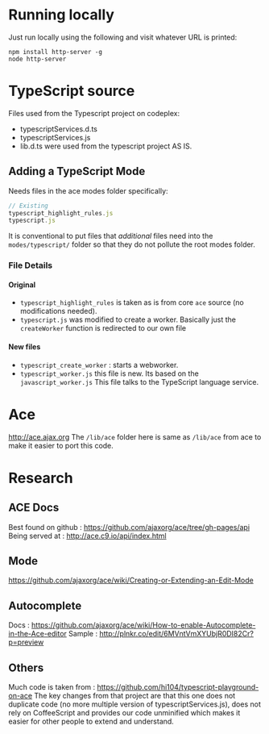 # Running locally
Just run locally using the following and visit whatever URL is printed:

```
npm install http-server -g
node http-server
```

# TypeScript source

Files used from the Typescript project on codeplex:
- typescriptServices.d.ts
- typescriptServices.js
- lib.d.ts
were used from the typescript project AS IS.

## Adding a TypeScript Mode 
Needs files in the ace modes folder
specifically:

```ts
// Existing
typescript_highlight_rules.js
typescript.js
```
It is conventional to put files that *additional* files need into the `modes/typescript/` folder so that they do not pollute the root modes folder.

### File Details
#### Original
* `typescript_highlight_rules` is taken as is from core `ace` source (no modifications needed).
* `typescript.js` was modified to create a worker. Basically just the `createWorker` function is redirected to our own file

#### New files
* `typescript_create_worker` : starts a webworker.
* `typescript_worker.js` this file is new. Its based on the `javascript_worker.js` This file talks to the TypeScript language service.

# Ace
http://ace.ajax.org 
The `/lib/ace` folder here is same as `/lib/ace` from ace to make it easier to port this code.

# Research 
## ACE Docs
Best found on github : https://github.com/ajaxorg/ace/tree/gh-pages/api
Being served at : http://ace.c9.io/api/index.html

## Mode
https://github.com/ajaxorg/ace/wiki/Creating-or-Extending-an-Edit-Mode

## Autocomplete 
Docs : https://github.com/ajaxorg/ace/wiki/How-to-enable-Autocomplete-in-the-Ace-editor
Sample : http://plnkr.co/edit/6MVntVmXYUbjR0DI82Cr?p=preview

## Others
Much code is taken from : https://github.com/hi104/typescript-playground-on-ace
The key changes from that project are that this one does not duplicate code (no more multiple version of typescriptServices.js), does not rely on CoffeeScript and provides our code unminified which makes it easier for other people to extend and understand.

